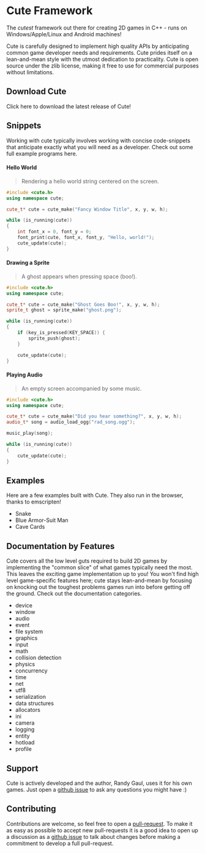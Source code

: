 # Cute Framework

The *cutest* framework out there for creating 2D games in C++ - runs on Windows/Apple/Linux and Android machines!

Cute is carefully designed to implement high quality APIs by anticipating common game developer needs and requirements. Cute prides itself on a lean-and-mean style with the utmost dedication to practicality. Cute is open source under the zlib license, making it free to use for commercial purposes without limitations.

## Download Cute

Click here to download the latest release of Cute!

## Snippets

Working with cute typically involves working with concise code-snippets that anticipate exactly what you will need as a developer. Check out some full example programs here.

#### Hello World

> Rendering a hello world string centered on the screen.
```cpp
#include <cute.h>
using namespace cute;

cute_t* cute = cute_make("Fancy Window Title", x, y, w, h);

while (is_running(cute))
{
	int font_x = 0, font_y = 0;
	font_print(cute, font_x, font_y, "Hello, world!");
	cute_update(cute);
}

```

#### Drawing a Sprite

> A ghost appears when pressing space (boo!).
```cpp
#include <cute.h>
using namespace cute;

cute_t* cute = cute_make("Ghost Goes Boo!", x, y, w, h);
sprite_t ghost = sprite_make("ghost.png");

while (is_running(cute))
{
	if (key_is_pressed(KEY_SPACE)) {
		sprite_push(ghost);
	}

	cute_update(cute);
}
```

#### Playing Audio

> An empty screen accompanied by some music.
```cpp
#include <cute.h>
using namespace cute;

cute_t* cute = cute_make("Did you hear something?", x, y, w, h);
audio_t* song = audio_load_ogg("rad_song.ogg");

music_play(song);

while (is_running(cute))
{
	cute_update(cute);
}
```

## Examples

Here are a few examples built with Cute. They also run in the browser, thanks to emscripten!

* Snake
* Blue Armor-Suit Man
* Cave Cards

## Documentation by Features

Cute covers all the low level guts required to build 2D games by implementing the "common slice" of what games typically need the most. This leaves the exciting game implementation up to you! You won't find high level game-specific features here; cute stays lean-and-mean by focusing on knocking out the toughest problems games run into before getting off the ground. Check out the documentation categories.

* device
* window
* audio
* event
* file system
* graphics
* input
* math
* collision detection
* physics
* concurrency
* time
* net
* utf8
* serialization
* data structures
* allocators
* ini
* camera
* logging
* entity
* hotload
* profile

## Support

Cute is actively developed and the author, Randy Gaul, uses it for his own games. Just open a [github issue](https://github.com/RandyGaul/cute_framework/issues/new) to ask any questions you might have :)

## Contributing

Contributions are welcome, so feel free to open a [pull-request](https://github.com/RandyGaul/cute_framework/pulls). To make it as easy as possible to accept new pull-requests it is a good idea to open up a discussion as a [github issue](https://github.com/RandyGaul/cute_framework/issues/new) to talk about changes before making a commitment to develop a full pull-request.
